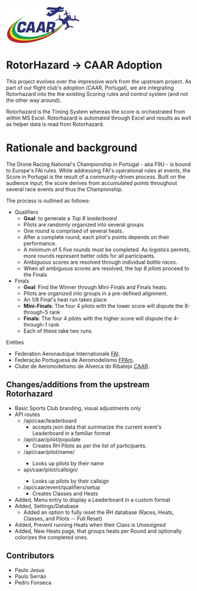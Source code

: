 ![CAAR Logo](/src/server/static/image/CAARLogo.jpg)

# RotorHazard -> CAAR Adoption
This project evolves over the impressive work from the upstream project. As part of our flight club's adoption (CAAR, Portugal), we are integrating Rotorhazard into the the existing Scoring rules and control system (and not the other way around).

Rotorhazard is the Timing System whereas the score is orchestrated from within MS Excel. Rotorhazard is automated through Excel and results as well as helper data is read from Rotorhazard.

# Rationale and background
The Drone Racing National's Championship in Portugal - aka F9U - is bound to Europe's FAI rules. While addressing FAI's operational rules at events, the Score in Portugal is the result of a community-driven process. Built on the audience input,  the score derives from accumulated points throughout several race events and thus the Championship.

The process is outlined as follows:
 * Qualifiers
    * **Goal**: to generate a *Top 8 leaderboard*
    * Pilots are randomly organized into several groups
    * One round is comprised of several heats.
    * After a complete round, each pilot's points depends on their performance.
    * A minimum of 5 five rounds must be completed. As logistics permits, more rounds represent better odds for all participants.
    * Ambiguous scores are resolved through individual *battle races*.
    * When all ambiguous scores are resolved, the *top 8 pilots* proceed to the Finals
 * Finals
    * **Goal**: Find the Winner through Mini-Finals and Finals heats.
    * Pilots are organized into groups in a pre-defined alignment.
    * An 1/8 Final's heat run takes place
    * **Mini-Finals**: The four 4 pilots with the lower score will dispute the 8-through-5 rank
    * **Finals**: The four 4 pilots with the higher score will dispute the 4-through-1 rank
    * Each of these take two runs.

Entities
 * Federation Aeronautique Internationale [FAI](https://www.fai.org/).
 * Federação Portuguesa de Aeromodelismo [FPAm](http://fpam.pt/home.asp).
 * Clube de Aeromodelismo de Alverca do Ribatejo [CAAR](https://caar-aeromodelismo.com/).


## Changes/additions from the upstream Rotorhazard


* Basic Sports Club branding, visual adjustments only
* API routes
    * /api/caar/leaderboard
        * accepts json data that summarize the current event's Leaderboard in a familiar format
    * /api/caar/pilot/populate
        * Creates RH Pilots as per the list of participants. 
    * /api/caar/pilot/name/<pPilotName>
        * Looks up pilots by their name
    * api/caar/pilot/callsign/<pPilotCallsign>
        * Looks up pilots by their callsign
    * /api/caar/event/qualifiers/setup
        * Creates Classes and Heats
* Added, Menu entry to display a Leaderboard in a custom format
* Added, Settings/Database
    * Added an option to fully reset the RH database (Races, Heats, Classes, and Pilots -- Full Reset)
* Added, Prevent running Heats when their Class is *Unassigned*
* Added, New Heats page, that groups heats per Round and optionally colorizes the completed ones.


## Contributors
* Paulo Jesus
* Paulo Serrão
* Pedro Fonseca

